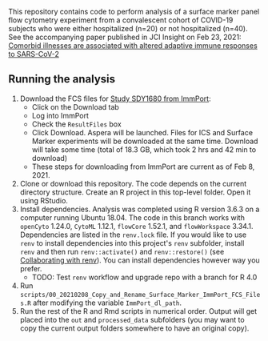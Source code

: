 This repository contains code to perform analysis of a surface marker panel flow cytometry experiment from a convalescent cohort of COVID-19 subjects who were either hospitalized (n=20) or not hospitalized (n=40). See the accompanying paper published in JCI Insight on Feb 23, 2021: [Comorbid illnesses are associated with altered adaptive immune responses to SARS-CoV-2](https://pubmed.ncbi.nlm.nih.gov/33621211/)   

## Running the analysis  

1. Download the FCS files for [Study SDY1680 from ImmPort](https://www.immport.org/shared/study/SDY1680):  
    - Click on the Download tab  
    - Log into ImmPort  
    - Check the `ResultFiles` box  
    - Click Download. Aspera will be launched. Files for ICS and Surface Marker experiments will be downloaded at the same time. Download will take some time (total of 18.3 GB, which took 2 hrs and 42 min to download)  
    - These steps for downloading from ImmPort are current as of Feb 8, 2021.   
2. Clone or download this repository. The code depends on the current directory structure. Create an R project in this top-level folder. Open it using RStudio.  
3. Install dependencies. Analysis was completed using R version 3.6.3 on a computer running Ubuntu 18.04. The code in this branch works with `openCyto` 1.24.0, `CytoML` 1.12.1, `flowCore` 1.52.1, and `flowWorkspace` 3.34.1. Dependencies are listed in the `renv.lock` file. If you would like to use `renv` to install dependencies into this project's `renv` subfolder, install `renv` and then run `renv::activate()` and `renv::restore()` (see [Collaborating with renv](https://rstudio.github.io/renv/articles/collaborating.html)). You can install dependencies however way you prefer.  
    - TODO: Test `renv` workflow and upgrade repo with a branch for R 4.0  
4. Run `scripts/00_20210208_Copy_and_Rename_Surface_Marker_ImmPort_FCS_Files.R` after modifying the variable `ImmPort_dl_path`.  
5. Run the rest of the R and Rmd scripts in numerical order. Output will get placed into the `out` and `processed_data` subfolders (you may want to copy the current output folders somewhere to have an original copy).   